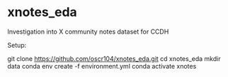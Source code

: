 # xnotes_eda
Investigation into X community notes dataset for CCDH

Setup:

git clone https://github.com/oscr104/xnotes_eda.git
cd xnotes_eda
mkdir data
conda env create -f environment.yml
conda activate xnotes


